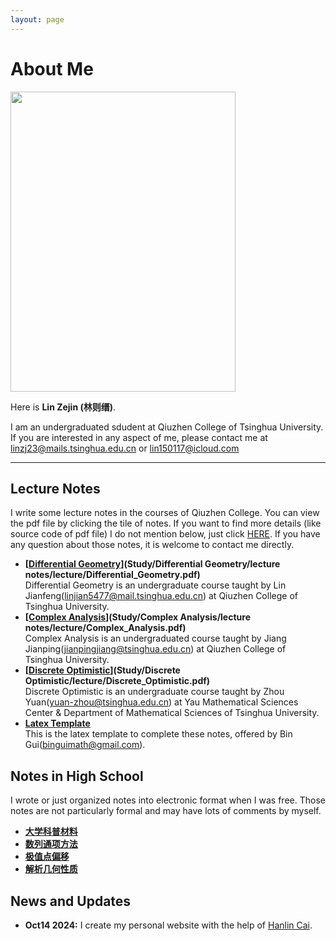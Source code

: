 ```yaml
---
layout: page
---
```


# About Me

<img src="https://lzjmaths.github.io/images/my_photo.jpg" class="floatpic" width="360" height="480">



Here is **Lin Zejin (林则缙)**.


I am an undergraduated sdudent at Qiuzhen College of Tsinghua University. If you are interested in any aspect of me, please contact me at [linzj23@mails.tsinghua.edu.cn](linzj23@mails.tsinghua.edu.cn) or [lin150117@icloud.com](lin150117@icloud.com)

---

## Lecture Notes
I write some lecture notes in the courses of Qiuzhen College. You can view the pdf file by clicking the tile of notes. If you want to find more details (like source code of pdf file) I do not mention below, just click [HERE](https://github.com/lzjmaths/lzjmaths.github.io/tree/main/Study). If you have any question about those notes, it is welcome to contact me directly.

- **[<u>Differential Geometry</u>](Study/Differential Geometry/lecture notes/lecture/Differential_Geometry.pdf)**<br>
Differential Geometry is an undergraduate course taught by Lin Jianfeng([linjian5477@mail.tsinghua.edu.cn](linjian5477@mail.tsinghua.edu.cn)) at Qiuzhen College of Tsinghua University.
- **[<u>Complex Analysis</u>](Study/Complex Analysis/lecture notes/lecture/Complex_Analysis.pdf)**<br>
Complex Analysis is an undergraduated course taught by Jiang Jianping([jianpingjiang@tsinghua.edu.cn](jianpingjiang@tsinghua.edu.cn)) at Qiuzhen College of Tsinghua University.
- **[<u>Discrete Optimistic</u>](Study/Discrete Optimistic/lecture/Discrete_Optimistic.pdf)**<br>
Discrete Optimistic is an undergraduate course taught by Zhou Yuan([yuan-zhou@tsinghua.edu.cn](yuan-zhou@tsinghua.edu.cn)) at Yau Mathematical Sciences Center & Department of Mathematical Sciences of Tsinghua University.
- **[<u>Latex Template</u>](https://github.com/lzjmaths/lzjmaths.github.io/blob/f0f0374dc5bb23bb9dc5f4ac37eab12040e3301d/Study/LaTex%20mod/Bingui_fixed_mod.tex)**<br>
This is the latex template to complete these notes, offered by Bin Gui([binguimath@gmail.com](binguimath@gmail.com)).

## Notes in High School
I wrote or just organized notes into electronic format when I was free. Those notes are not particularly formal and may have lots of comments by myself.
- **[大学科普材料](高中/材料题/CaiLiaoTi.pdf)**
- **[数列通项方法](高中/数列.pdf)**
- **[极值点偏移](高中/导数/极值点偏移/JiZhiDianPianYi.pdf)**
- **[解析几何性质](高中/解析几何/geometry/geometry.pdf)**

## News and Updates
- **Oct14 2024:** I create my personal website with the help of [Hanlin Cai](https://caihanlin.com/).
